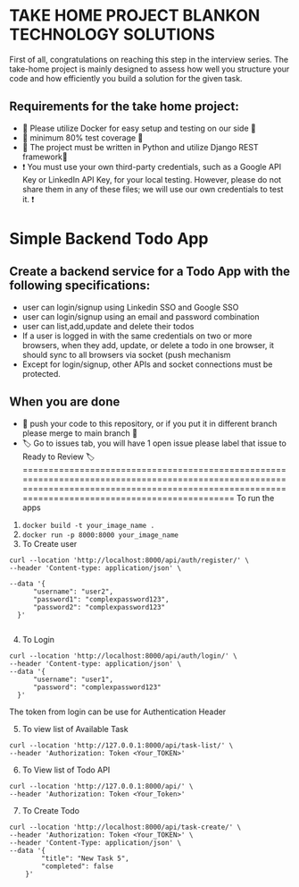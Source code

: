 # TAKE HOME PROJECT BLANKON TECHNOLOGY SOLUTIONS

First of all, congratulations on reaching this step in the interview series. The take-home project is mainly designed to assess how well you structure your code and how efficiently you build a solution for the given task.

## Requirements for the take home project:
- 🫙 Please utilize Docker for easy setup and testing on our side 🫙 
- 🧪 minimum 80% test coverage 🧪 
- 🐍 The project must be written in Python and utilize Django REST framework🐍
- ❗️ You must use your own third-party credentials, such as a Google API Key or LinkedIn API Key, for your local testing. However, please do not share them in any of these files; we will use our own credentials to test it. ❗️ 

# Simple Backend Todo App
## Create a backend service for a Todo App with the following specifications:
- user can login/signup using Linkedin SSO and Google SSO
- user can login/signup using an email and password combination
- user can list,add,update and delete their todos
- If a user is logged in with the same credentials on two or more browsers, when they add, update, or delete a todo in one browser, it should sync to all browsers via socket (push mechanism
- Except for login/signup, other APIs and socket connections must be protected.



## When you are done
- 🫸 push your code to this repository, or if you put it in different branch please merge to main branch 🫸
- 🏷️ Go to issues tab, you will have 1 open issue please label that issue to Ready to Review 🏷️ 
==================================================================================================================================================================================================
To run the apps

1. `docker build -t your_image_name .`
2. `docker run -p 8000:8000 your_image_name`
3. To Create user
```
curl --location 'http://localhost:8000/api/auth/register/' \
--header 'Content-type: application/json' \

--data '{
      "username": "user2",
      "password1": "complexpassword123",
      "password2": "complexpassword123"
  }'
  
  ```
4. To Login

```
curl --location 'http://localhost:8000/api/auth/login/' \
--header 'Content-type: application/json' \
--data '{
      "username": "user1",
      "password": "complexpassword123"
  }'

```
The token from login can be use for Authentication Header

5. To view list of Available Task

```
curl --location 'http://127.0.0.1:8000/api/task-list/' \
--header 'Authorization: Token <Your_TOKEN>'
``` 
6. To View list of Todo API 

```
curl --location 'http://127.0.0.1:8000/api/' \
--header 'Authorization: Token <Your_Token>'
```

7. To Create Todo

```
curl --location 'http://localhost:8000/api/task-create/' \
--header 'Authorization: Token <Your_TOKEN>' \
--header 'Content-Type: application/json' \
--data '{
        "title": "New Task 5",
        "completed": false
    }'
```


